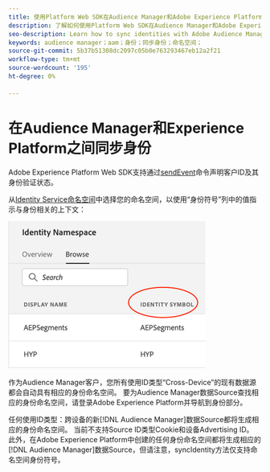 ```yaml
---
title: 使用Platform Web SDK在Audience Manager和Adobe Experience Platform之间同步身份
description: 了解如何使用Platform Web SDK在Audience Manager和Adobe Experience Platform之间同步身份
seo-description: Learn how to sync identities with Adobe Audience Manager with Experience Platform Web SDK
keywords: audience manager；aam；身份；同步身份；命名空间；
source-git-commit: 5b37b51308dc2097c05b0e763293467eb12a2f21
workflow-type: tm+mt
source-wordcount: '195'
ht-degree: 0%

---
```



# 在Audience Manager和Experience Platform之间同步身份

Adobe Experience Platform Web SDK支持通过[sendEvent](./overview.md#syncing-identities)命令声明客户ID及其身份验证状态。

从[Identity Service命名空间](../../identity/../identity-service/features/namespaces.md)中选择您的命名空间，以使用“身份符号”列中的值指示与身份相关的上下文：

![命名空间UI视图](../assets/identity/edge_namespaceUI_identity-symbol.png)

作为Audience Manager客户，您所有使用ID类型“Cross-Device”的现有数据源都会自动具有相应的身份命名空间。 要为Audience Manager数据Source查找相应的身份命名空间，请登录Adobe Experience Platform并导航到身份部分。

任何使用ID类型：跨设备的新[!DNL Audience Manager]数据Source都将生成相应的身份命名空间。 当前不支持Source ID类型Cookie和设备Advertising ID。 此外，在Adobe Experience Platform中创建的任何身份命名空间都将生成相应的[!DNL Audience Manager]数据Source，但请注意，syncIdentity方法仅支持命名空间身份符号。
